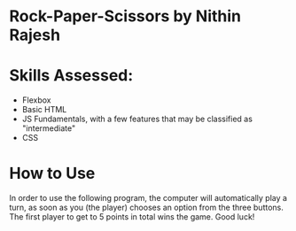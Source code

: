 # Rock-Paper-Scissors by Nithin Rajesh

# Skills Assessed:

* Flexbox
* Basic HTML
* JS Fundamentals, with a few features that may be classified as "intermediate"
* CSS

# How to Use

In order to use the following program, the computer will automatically play a turn, as soon as you (the player) chooses an option from the three buttons. The first player to get to 5 points in total wins the game. Good luck!

